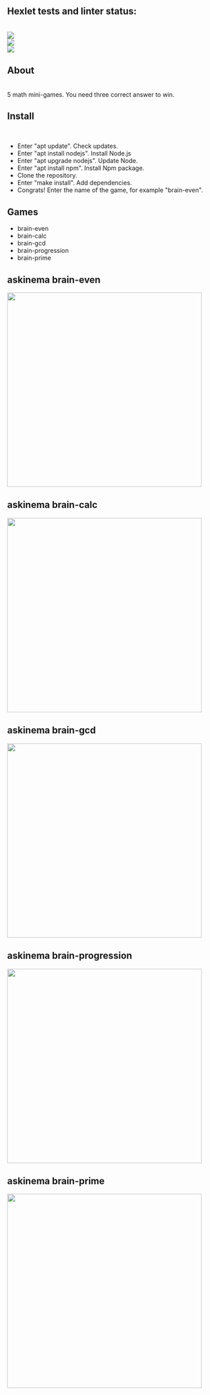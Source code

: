 <h2> Hexlet tests and linter status:</h2><br>
<a href="https://codeclimate.com/github/KiraBelo/frontend-project-lvl1/maintainability">
<img src="https://api.codeclimate.com/v1/badges/59d8475196089f39db8b/maintainability"></a><br>
<a href="https://github.com/KiraBelo/frontend-project-lvl1/actions/workflows/hexlet-check.yml">
<img src="https://github.com/KiraBelo/frontend-project-lvl1/actions/workflows/hexlet-check.yml/badge.svg"></a><br>
<a href="https://github.com/KiraBelo/frontend-project-lvl1/actions/workflows/nodejs.yml">
<img src="https://github.com/KiraBelo/frontend-project-lvl1/actions/workflows/nodejs.yml/badge.svg"></a>

<h2> About</h2><br>
5 math mini-games. You need three correct answer to win.

<h2> Install</h2><br>
<ul>
<li> Enter "apt update". Check updates.</li>
<li> Enter "apt install nodejs". Install Node.js</li>
<li> Enter "apt upgrade nodejs". Update Node.</li>
<li> Enter "apt install npm". Install Npm package.</li>
<li> Clone the repository.</li>
<li> Enter "make install". Add dependencies.</li>
<li> Congrats! Enter the name of the game, for example "brain-even".</li>
</ul>

<h2> Games </h2>
<ul> 
<li> brain-even </li>
<li> brain-calc </li>
<li> brain-gcd </li>
<li> brain-progression </li>
<li> brain-prime</li>
</ul>
 
 <h2>askinema brain-even</h2>
 <a href="https://asciinema.org/a/eC0sciUKUnJIunIM2vB5KxTTP" target="_blank"><img src="https://asciinema.org/a/eC0sciUKUnJIunIM2vB5KxTTP.svg" width="450"/></a>
 <h2>askinema brain-calc</h2>
 <a href="https://asciinema.org/a/p7RSUStfl1jOLKjwne9H70GBK" target="_blank"><img src="https://asciinema.org/a/p7RSUStfl1jOLKjwne9H70GBK.svg" width="450"/></a>
<h2> askinema brain-gcd</h2>
 <a href="https://asciinema.org/a/E0BecEG0kXKXOKSjyMsgYOemn" target="_blank"><img src="https://asciinema.org/a/E0BecEG0kXKXOKSjyMsgYOemn.svg" width="450"/></a>
 <h2>askinema brain-progression </h2>
 <a href="https://asciinema.org/a/DP4SeD03UVkJFxc8NbEloIPuZ" target="_blank"><img src="https://asciinema.org/a/DP4SeD03UVkJFxc8NbEloIPuZ.svg" width="450"/></a>
<h2> askinema brain-prime</h2>
 <a href="https://asciinema.org/a/DG8VlIfppyZS6PQDRkjErQeoq" target="_blank"><img src="https://asciinema.org/a/DG8VlIfppyZS6PQDRkjErQeoq.svg" width="450" /></a>

